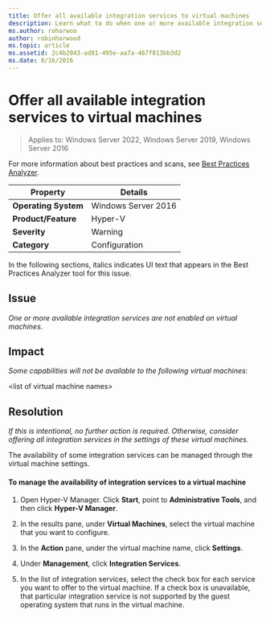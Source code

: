 ```yaml
---
title: Offer all available integration services to virtual machines
description: Learn what to do when one or more available integration services are not enabled on virtual machines.
ms.author: roharwoo
author: robinharwood
ms.topic: article
ms.assetid: 2c4b2043-ad81-495e-aa7a-467f813bb3d2
ms.date: 8/16/2016
---
```

# Offer all available integration services to virtual machines

>Applies to: Windows Server 2022, Windows Server 2019, Windows Server 2016

For more information about best practices and scans, see [Best Practices Analyzer](/previous-versions/windows/it-pro/windows-server-2008-R2-and-2008/dd759260(v=ws.11)).

|Property|Details|
|-|-|
|**Operating System**|Windows Server 2016|
|**Product/Feature**|Hyper-V|
|**Severity**|Warning|
|**Category**|Configuration|

In the following sections, italics indicates UI text that appears in the Best Practices Analyzer tool for this issue.

## Issue

*One or more available integration services are not enabled on virtual machines.*

## Impact

*Some capabilities will not be available to the following virtual machines:*

\<list of virtual machine names>

## Resolution

*If this is intentional, no further action is required. Otherwise, consider offering all integration services in the settings of these virtual machines.*

The availability of some integration services can be managed through the virtual machine settings.

#### To manage the availability of integration services to a virtual machine

1.  Open Hyper-V Manager. Click **Start**, point to **Administrative Tools**, and then click **Hyper-V Manager**.

2.  In the results pane, under **Virtual Machines**, select the virtual machine that you want to configure.

3.  In the **Action** pane, under the virtual machine name, click **Settings**.

4.  Under **Management**, click **Integration Services**.

5.  In the list of integration services, select the check box for each service you want to offer to the virtual machine. If a check box is unavailable, that particular integration service is not supported by the guest operating system that runs in the virtual machine.
